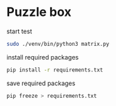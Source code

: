 # Puzzle box



start test

```bash
sudo ./venv/bin/python3 matrix.py 
```

install required packages


```bash
pip install -r requirements.txt 
```


save required packages

```bash
pip freeze > requirements.txt
```
